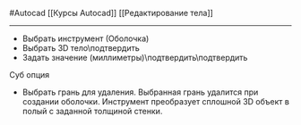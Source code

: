 #Autocad 
[[Курсы Autocad]]
[[Редактирование тела]]
______

- Выбрать инструмент (Оболочка)
- Выбрать 3D тело\подтвердить
- Задать значение (миллиметры)\подтвердить\подтвердить

Суб опция
- Выбрать грань для удаления.
Выбранная грань удалится при создании оболочки.
Инструмент преобразует сплошной 3D объект в полый с заданной толщиной стенки.
